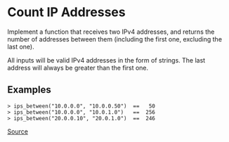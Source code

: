 # Count IP Addresses

Implement a function that receives two IPv4 addresses, and returns
the number of addresses between them (including the first one,
excluding the last one).

All inputs will be valid IPv4 addresses in the form of strings.
The last address will always be greater than the first one.

## Examples

```text
> ips_between("10.0.0.0", "10.0.0.50")  ==   50
> ips_between("10.0.0.0", "10.0.1.0")   ==  256 
> ips_between("20.0.0.10", "20.0.1.0")  ==  246
```

[Source](https://www.codewars.com/kata/526989a41034285187000de4/train/python)